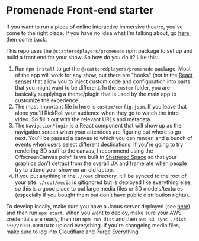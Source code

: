 # Promenade Front-end starter

If you want to run a piece of online interactive immersive theatre, you've come to the right place. If you have no idea what I'm talking about, go [here](https://github.com/scatteredplayers/promenade-devops), then come back.

This repo uses the `@scatteredplayers/promenade` npm package to set up and build a front end for your show. So how do you do it? Like this:

1. Run `npm install` to get the `@scatteredplayers/promenade` package. Most of the app will work for any show, but there are "hooks" (*not* in the [React sense](https://reactjs.org/docs/hooks-intro.html)) that allow you to inject custom code and configuration into parts that you might want to be different. In the `custom` folder, you are basically supplying a theme/plugin that is used by the main app to customize the experience.
2. The most important file in here is `custom/config.json`. If you leave that alone you'll RickRoll your audience when they go to watch the intro video. So fill it out with the relevant URLs and metadata.
3. The `NavigationPlugin` is a React component that will show up as the navigation screen when your attendees are figuring out where to go next. You'll be passed a canvas to which you can render, and a bunch of events when users select different destinations. If you're going to try rendering 3D stuff to the canvas, I recommend using the OffscreenCanvas polyfills we built in [Shattered Space](https://github.com/scatteredplayers/shattered-space) so that your graphics don't detract from the overall UX and framerate when people try to attend your show on an old laptop.
4. If you put anything in the `./root` directory, it'll be synced to the root of your site. `./root/media` is gitignored but is deployed like everything else, so this is a good place to put large media files or 3D models/textures (especially if you bought them but don't have public distribution rights).

To develop locally, make sure you have a Janus server deployed (see [here](https://github.com/scatteredplayers/promenade-devops)) and then run `npm start`. When you want to deploy, make sure your AWS credentials are ready, then run `npm run dist` and then `aws s3 sync ./dist s3://YOUR.DOMAIN` to upload everything. If you're changeing media files, make sure to log into Cloudflare and Purge Everything.